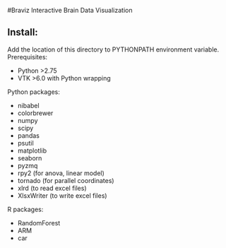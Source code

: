 #Braviz
Interactive Brain Data Visualization
## Install:
Add the location of this directory to PYTHONPATH environment variable.
Prerequisites:

- Python >2.75
- VTK >6.0 with Python wrapping

Python packages:

- nibabel
- colorbrewer
- numpy
- scipy
- pandas
- psutil
- matplotlib
- seaborn
- pyzmq
- rpy2 (for anova, linear model)
- tornado (for parallel coordinates)
- xlrd (to read excel files)
- XlsxWriter (to write excel files)

R packages:

- RandomForest
- ARM
- car